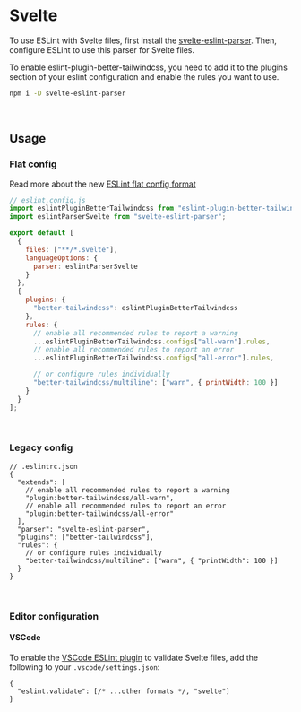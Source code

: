 # Svelte

To use ESLint with Svelte files, first install the [svelte-eslint-parser](https://github.com/sveltejs/svelte-eslint-parser). Then, configure ESLint to use this parser for Svelte files.

To enable eslint-plugin-better-tailwindcss, you need to add it to the plugins section of your eslint configuration and enable the rules you want to use.

```sh
npm i -D svelte-eslint-parser
```

<br/>

## Usage

### Flat config

Read more about the new [ESLint flat config format](https://eslint.org/docs/latest/use/configure/configuration-files-new)

```js
// eslint.config.js
import eslintPluginBetterTailwindcss from "eslint-plugin-better-tailwindcss";
import eslintParserSvelte from "svelte-eslint-parser";

export default [
  {
    files: ["**/*.svelte"],
    languageOptions: {
      parser: eslintParserSvelte
    }
  },
  {
    plugins: {
      "better-tailwindcss": eslintPluginBetterTailwindcss
    },
    rules: {
      // enable all recommended rules to report a warning
      ...eslintPluginBetterTailwindcss.configs["all-warn"].rules,
      // enable all recommended rules to report an error
      ...eslintPluginBetterTailwindcss.configs["all-error"].rules,

      // or configure rules individually
      "better-tailwindcss/multiline": ["warn", { printWidth: 100 }]
    }
  }
];
```

<br/>

### Legacy config

```jsonc
// .eslintrc.json
{
  "extends": [
    // enable all recommended rules to report a warning
    "plugin:better-tailwindcss/all-warn",
    // enable all recommended rules to report an error
    "plugin:better-tailwindcss/all-error"
  ],
  "parser": "svelte-eslint-parser",
  "plugins": ["better-tailwindcss"],
  "rules": {
    // or configure rules individually
    "better-tailwindcss/multiline": ["warn", { "printWidth": 100 }]
  }
}
```

<br/>

### Editor configuration

#### VSCode

To enable the [VSCode ESLint plugin](https://marketplace.visualstudio.com/items?itemName=dbaeumer.vscode-eslint) to validate Svelte files, add the following to your `.vscode/settings.json`:

```jsonc
{
  "eslint.validate": [/* ...other formats */, "svelte"]
}
```
